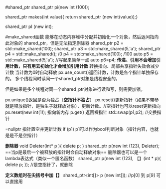
#shared_ptr
shared_ptr <int> pi(new int (100));

shared_ptr <int> makes(int value){
	return shared_ptr<int> (new int(value));}


shared_ptr <int> pI (new int);

#make_shared函数
能够在动态内存堆中分配并初始化一个对象，然后返问指向此对象的 shared_ptr，但是无法指定删除器
 shared_ptr <int>p2 = std::make_shared<int >(100);
 shared_ptr <string>p3 = std::make_shared<string>(5,'a');
 shared_ptr <int>p4 = std::make_shared<int >();   /0
 p4 = std::make_shared<int>(100);                      /100
 auto p5 = std::make_shared<string >(5,'a');    //写起来简单一点
 auto p6=p4;
**传递、引用不会增加引用计数，只有用去初始化才会增加引用计数**
转换指向、局部共享指针失效会减少计数
当计数为0时自动释放
px.use_count()返回计数，计数是各个指针单独保存的。
多个线程同时读同一个shared_ptr对象是线程安全的，

但是如果是多个线程对同一个shared_ptr对象进行读和写，则需要加锁。

px.unique()返回是否为独占（**空指针不独占**）
px.reset()更新指针（如果不带参就是释放指针，是独生子就释放对象），更新计数。//空指针也可以reset更新指向
px.reset(new int(1));  指向新内存
p.get()   返回裸指针
std::swap(p1,p2);    //交换指针

=nullptr  指针置空并更新计数
if (p1) 
p1可以作为bool判断对象（指针内容，也就是是不是空指针）

**删除器**
void Deleter(int* p ){
	delete p;
}
shared_ptr <int> p(new int (123), Deleter);
==当p是最后一个被释放的指针时会自动释放对象==
删除器也可以是一个lambda表达式（类似一个匿名函数）
shared_ptr <int> p(new int (123), 【】(int * p){
delete p;
});   //是空指针了，就删除

**定义数组时在尖括号中加【】**
shared_ptr<int[]> p (new int[]);
//p[0] 到 p[9] 可以直接用

